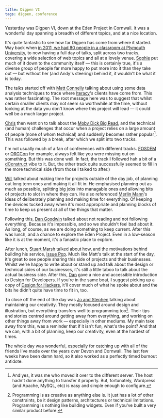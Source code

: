```yaml
---
title: Digpen VI
tags: digpen, conference
---
```


Yesterday was Digpen VI, down at the Eden Project in Cornwall. It was a wonderful
day spanning a breadth of different topics, and at a nice location.

It's quite fantastic to see how far Digpen has come from where it started. Way back
when [in 2011, we had 80 people in a classroom at Plymouth University][first], to
now having a full day of talks, split across two tracks, covering a wide selection
of web topics and all at a lovely venue. [Sophie][] put much of it down to the
community itself &mdash; this is certainly true, it's a diverse group of people far
more happy to put more into it than they take out &mdash; but without her (and Andy's
steering) behind it, it wouldn't be what it is today.

The talks started off with [Matt Connelly][matt] talking about using some data analysis
techniques to trace where [Iteracy][]'s clients have come from. This was rather fascinating.
The root message here was to suggest that whilst certain smaller clients may not
seem so worthwhile at the time, without looking at the data you don't know where
this project will lead &mdash; it could well be a much larger project.

[Chris][] then went on to talk about the [Moby Dick Big Read][mobydick], and the 
technical (and human) challenges that occur when a project relies on a large 
amount of people (none of whom technical) and suddenly becomes rather 
popular[^server]. This was followed by a break, after which we split into two tracks.

I'm not usually much of a fan of conferences with different tracks. [FOSDEM][] or
[ORGCon][] for example, always felt like you were missing out on something. But
this was done well. In fact, the track I followed hah a bit of a [dConstruct][] vibe 
to it. But, the other track quite successfully seemed to fill in the more technical
side (from those I talked to after.)

[Will][] talked about making time for projects outside of the day job, of planning
out long term ones and making it all fit in. He emphasised planning out as much as
possible, splitting big jobs into managable ones and allowing bits of projects to
slot in where they can. He also referenced [Merlin Mann][]'s ideas of deliberately
planning and making time for everything. Of keeping the devices tucked away when
it's most appropriate and planning blocks of time to keep us present at all of the
things that matter.

Following this, [Dan Goodwin][] talked about not reading and not following 
everything. Because it's impossible, and so we shouldn't feel bad about it. As long,
of course, as we are doing something to keep current. After this was lunch, and a
chance to explore the Eden Project. Even in a low-season like it is at the moment,
it's a fanastic place to explore.

After lunch, [Stuart Marsh][] talked about how, and the motivations behind building
his service, [Issue Pop][]. Much like Matt's talk at the start of the day, it's great
to see people sharing this side of projects and their businesses. Whilst we're
happy to write about or stand up and talk about the design or technical sides of
our businesses, it's still a little taboo to talk about the actual business side.
After this, [Dan][] gave a nice and accessible introduction to Design for Developers.
If you're in the same boat, I suggest picking up a copy of [Design for Hackers][],
it'll cover much of what he spoke about and the bits he didn't quite have time to
fit in, too.

To close off the end of the day was [Jo and Stephen][] talking about maintaining
our creativity. They mostly focused around design and illustration, but everything
transfers well to programming too[^creativity]. Their tips and stories centred around
getting away from everything, and working on other things away from work &mdash;
especially in other mediums. My main take away from this, was a reminder that if it
isn't fun, what's the point? And that we can, with a bit of planning, keep our
creativity, even at the hardest of times.

The whole day was wonderful, especially for catching up with all of the friends I've 
made over the years over Devon and Cornwall. The last few weeks have been damn hard,
so it also worked as a perfectly timed burnout antidote.

[first]: /posts/the-digital-peninsulas-first-web-unconference.html
[Sophie]: http://www.sophiedennis.co.uk/
[matt]: https://twitter.com/matconnolley
[Iteracy]: http://www.iteracy.com/
[Chris]: http://thisisthechris.co.uk/
[mobydick]: http://www.mobydickbigread.com/
[FOSDEM]: /posts/brussels-fosdem-2012.html
[ORGCon]: /posts/orgcon-2012.html
[dConstruct]: /posts/dconstruct-2012.html
[Will]: https://twitter.com/willskates
[Merlin Mann]: http://www.merlinmann.com/
[Dan Goodwin]: http://bouncingdan.co.uk/
[Stuart Marsh]: https://twitter.com/beardygeek
[Issue Pop]: http://issuepop.com/
[Dan]: http://danbarber.me/
[Design for Hackers]: http://www.amazon.co.uk/gp/product/1119998956/ref=as_li_ss_tl?ie=UTF8&camp=1634&creative=19450&creativeASIN=1119998956&linkCode=as2&tag=nisbl-21
[Jo and Stephen]: http://littlewhalestudio.com/

[^server]: And yes, it was me who moved it over to the different server. The host 
           hadn't done anything to transfer it properly. But, fortunately, 
           Wordpress (and Apache, MySQL, etc) is easy and simple enough to configure.

[^creativity]: Programming is as creative as anything else is. It just has a lot of
               other constraints, be it design patterns, architectures or technical
               limitations. Programming is nothing like building widgets. Even if
               you've built a very similar product before.

